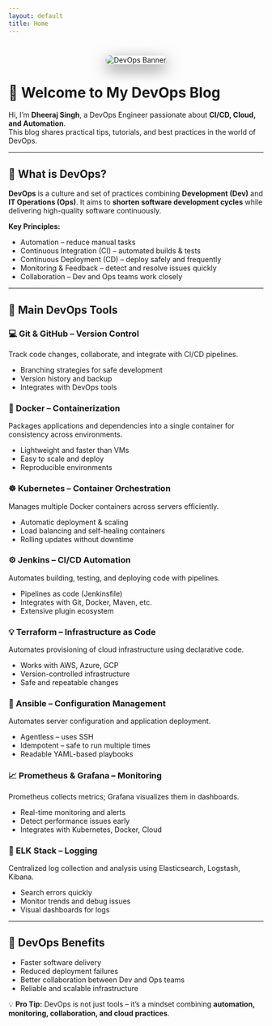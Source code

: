 ```yaml
---
layout: default
title: Home
---
```


<!-- Centered Banner Image -->
<div style="text-align:center; margin-top: 40px; margin-bottom: 30px;">
  <img src="{{ '/assets/images/banner.jpg' | relative_url }}" 
       alt="DevOps Banner" 
       style="max-width:90%; border-radius:15px; box-shadow: 0 10px 30px rgba(0,0,0,0.5);">
</div>

# 🌟 Welcome to My DevOps Blog

Hi, I’m **Dheeraj Singh**, a DevOps Engineer passionate about **CI/CD, Cloud, and Automation**.  
This blog shares practical tips, tutorials, and best practices in the world of DevOps.

---

## 🔹 What is DevOps?

<div class="post-card">
<p><strong>DevOps</strong> is a culture and set of practices combining <strong>Development (Dev)</strong> and <strong>IT Operations (Ops)</strong>.  
It aims to <strong>shorten software development cycles</strong> while delivering high-quality software continuously.</p>

<p><strong>Key Principles:</strong></p>
<ul>
<li>Automation – reduce manual tasks</li>
<li>Continuous Integration (CI) – automated builds & tests</li>
<li>Continuous Deployment (CD) – deploy safely and frequently</li>
<li>Monitoring & Feedback – detect and resolve issues quickly</li>
<li>Collaboration – Dev and Ops teams work closely</li>
</ul>
</div>

---

## 🔹 Main DevOps Tools

<div class="post-card">
<h3>💻 Git & GitHub – Version Control</h3>
<p>Track code changes, collaborate, and integrate with CI/CD pipelines.</p>
<ul>
<li>Branching strategies for safe development</li>
<li>Version history and backup</li>
<li>Integrates with DevOps tools</li>
</ul>
</div>

<div class="post-card">
<h3>🐳 Docker – Containerization</h3>
<p>Packages applications and dependencies into a single container for consistency across environments.</p>
<ul>
<li>Lightweight and faster than VMs</li>
<li>Easy to scale and deploy</li>
<li>Reproducible environments</li>
</ul>
</div>

<div class="post-card">
<h3>☸️ Kubernetes – Container Orchestration</h3>
<p>Manages multiple Docker containers across servers efficiently.</p>
<ul>
<li>Automatic deployment & scaling</li>
<li>Load balancing and self-healing containers</li>
<li>Rolling updates without downtime</li>
</ul>
</div>

<div class="post-card">
<h3>⚙️ Jenkins – CI/CD Automation</h3>
<p>Automates building, testing, and deploying code with pipelines.</p>
<ul>
<li>Pipelines as code (Jenkinsfile)</li>
<li>Integrates with Git, Docker, Maven, etc.</li>
<li>Extensive plugin ecosystem</li>
</ul>
</div>

<div class="post-card">
<h3>💡 Terraform – Infrastructure as Code</h3>
<p>Automates provisioning of cloud infrastructure using declarative code.</p>
<ul>
<li>Works with AWS, Azure, GCP</li>
<li>Version-controlled infrastructure</li>
<li>Safe and repeatable changes</li>
</ul>
</div>

<div class="post-card">
<h3>🔧 Ansible – Configuration Management</h3>
<p>Automates server configuration and application deployment.</p>
<ul>
<li>Agentless – uses SSH</li>
<li>Idempotent – safe to run multiple times</li>
<li>Readable YAML-based playbooks</li>
</ul>
</div>

<div class="post-card">
<h3>📈 Prometheus & Grafana – Monitoring</h3>
<p>Prometheus collects metrics; Grafana visualizes them in dashboards.</p>
<ul>
<li>Real-time monitoring and alerts</li>
<li>Detect performance issues early</li>
<li>Integrates with Kubernetes, Docker, Cloud</li>
</ul>
</div>

<div class="post-card">
<h3>📝 ELK Stack – Logging</h3>
<p>Centralized log collection and analysis using Elasticsearch, Logstash, Kibana.</p>
<ul>
<li>Search errors quickly</li>
<li>Monitor trends and debug issues</li>
<li>Visual dashboards for logs</li>
</ul>
</div>

---

## 🔹 DevOps Benefits

<div class="post-card">
<ul>
<li>Faster software delivery</li>
<li>Reduced deployment failures</li>
<li>Better collaboration between Dev and Ops teams</li>
<li>Reliable and scalable infrastructure</li>
</ul>
</div>

💡 **Pro Tip:** DevOps is not just tools – it’s a mindset combining **automation, monitoring, collaboration, and cloud practices**.
